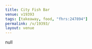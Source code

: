 ```yaml
---
title: City Fish Bar
venue: v19393
tags: [takeaway, food, "fhrs:247894"]
permalink: /v/19393/
layout: venue
---
```

null